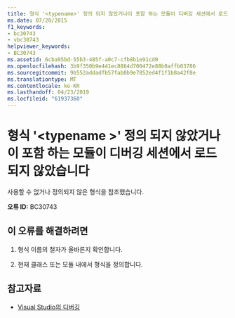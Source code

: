 ```yaml
---
title: 형식 '<typename>' 정의 되지 않았거나이 포함 하는 모듈이 디버깅 세션에서 로드 되지 않았습니다
ms.date: 07/20/2015
f1_keywords:
- bc30743
- vbc30743
helpviewer_keywords:
- BC30743
ms.assetid: 6cba95bd-55b3-485f-a0c7-cfb8b1e91cd0
ms.openlocfilehash: 3b9f350b9e441ec8864d700472e88b0affb03786
ms.sourcegitcommit: 9b552addadfb57fab0b9e7852ed4f1f1b8a42f8e
ms.translationtype: MT
ms.contentlocale: ko-KR
ms.lasthandoff: 04/23/2019
ms.locfileid: "61937360"
---
```

# <a name="type-typename-is-not-defined-or-the-module-containing-it-is-not-loaded-in-the-debugging-session"></a>형식 '\<typename >' 정의 되지 않았거나이 포함 하는 모듈이 디버깅 세션에서 로드 되지 않았습니다
사용할 수 없거나 정의되지 않은 형식을 참조했습니다.  
  
 **오류 ID:** BC30743  
  
## <a name="to-correct-this-error"></a>이 오류를 해결하려면  
  
1. 형식 이름의 철자가 올바른지 확인합니다.  
  
2. 현재 클래스 또는 모듈 내에서 형식을 정의합니다.  
  
## <a name="see-also"></a>참고자료

- [Visual Studio의 디버깅](/visualstudio/debugger/debugging-in-visual-studio)
